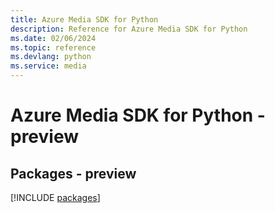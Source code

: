 ```yaml
---
title: Azure Media SDK for Python
description: Reference for Azure Media SDK for Python
ms.date: 02/06/2024
ms.topic: reference
ms.devlang: python
ms.service: media
---
```

# Azure Media SDK for Python - preview
## Packages - preview
[!INCLUDE [packages](media-index.md)]